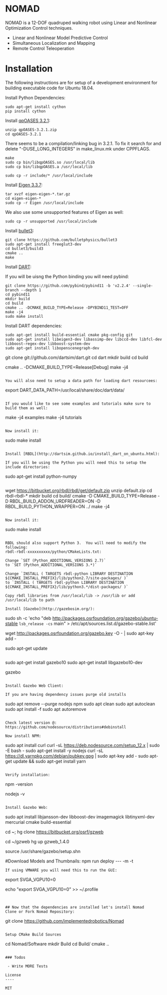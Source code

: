 # NOMAD
NOMAD is a 12-DOF quadruped walking robot using Linear and Nonlinear Optimization Control techniques.

  - Linear and Nonlinear Model Predictive Control
  - Simultaneous Localization and Mapping
  - Remote Control Teleoperation

# Installation

The following instructions are for setup of a development environment for building executable code for Ubuntu 18.04.

Install Python Dependencies:
```
sudo apt-get install cython
pip install cython
```

Install [qpOASES 3.2.1](https://projects.coin-or.org/qpOASES/wiki/QpoasesDownload):
```
unzip qpOASES-3.2.1.zip
cd qpOASES-3.2.1
```
There seems to be a compilation/linking bug in 3.2.1. To fix it search for and  delete "-DUSE_LONG_INTEGERS" in make_linux.mk under CPPFLAGS.
```
make
sudo cp bin/libqpOASES.so /usr/local/lib
sudo cp bin/libqpOASES.a /usr/local/lib

sudo cp -r include/* /usr/local/include
```

Install [Eigen 3.3.7](http://eigen.tuxfamily.org/index.php?title=Main_Page):
```
tar xvzf eigen-eigen-*.tar.gz
cd eigen-eigen-*
sudo cp -r Eigen /usr/local/include
```
 We also use some unsupported features of Eigen as well:
 ```
 sudo cp -r unsupported /usr/local/include
 ```
 
Install [bullet3](https://github.com/bulletphysics/bullet3):
 ```
git clone https://github.com/bulletphysics/bullet3
sudo apt-get install freeglut3-dev
cd bullet3/build3
cmake ..
make 
 ```

Install [DART](http://dartsim.github.io/install_dart_on_ubuntu.html):

If you will be uisng the Python binding you will need pybind:

```
git clone https://github.com/pybind/pybind11 -b 'v2.2.4' --single-branch --depth 1
cd pybind11
mkdir build
cd build
cmake .. -DCMAKE_BUILD_TYPE=Release -DPYBIND11_TEST=OFF
make -j4
sudo make install
```

Install DART dependencies:
```
sudo apt-get install build-essential cmake pkg-config git
sudo apt-get install libeigen3-dev libassimp-dev libccd-dev libfcl-dev libboost-regex-dev libboost-system-dev
sudo apt-get install libopenscenegraph-dev
```
git clone git://github.com/dartsim/dart.git
cd dart
mkdir build
cd build

cmake .. -DCMAKE_BUILD_TYPE=Release[Debug]
make -j4
```

You will also need to setup a data path for loading dart resourcees:

```
export DART_DATA_PATH=/usr/local/share/doc/dart/data/
```

If you would like to see some examples and tutorials make sure to build them as well:

```
make -j4 examples
make -j4 tutorials
```

Now install it:

```
sudo make install
```

Install [RBDL](http://dartsim.github.io/install_dart_on_ubuntu.html):

If you will be using the Python you will need this to setup the include directories:

```
sudo apt-get install python-numpy
```

```
wget https://bitbucket.org/rbdl/rbdl/get/default.zip
unzip default.zip
cd rbdl-rbdl-*
mkdir build
cd build/
cmake -D CMAKE_BUILD_TYPE=Release -D RBDL_BUILD_ADDON_URDFREADER=ON -D RBDL_BUILD_PYTHON_WRAPPER=ON ../
make -j4
```

Now install it:
```
sudo make install
```

RBDL should also support Python 3.  You will need to modify the following:
rbdl-rbdl-xxxxxxxxxx/python/CMakeLists.txt:

Change `SET (Python_ADDITIONAL_VERSIONS 2.7)`
to `SET (Python_ADDITIONAL_VERSIONS 3.*)`

Change `INSTALL ( TARGETS rbdl-python LIBRARY DESTINATION ${CMAKE_INSTALL_PREFIX}/lib/python2.7/site-packages/ )`
to `INSTALL ( TARGETS rbdl-python LIBRARY DESTINATION ${CMAKE_INSTALL_PREFIX}/lib/python3.*/dist-packages/ )`

Copy rbdl libraries from /usr/local/lib -> /usr/lib or add /usr/local/lib to path

Install [Gazebo](http://gazebosim.org/):

```
sudo sh -c 'echo "deb http://packages.osrfoundation.org/gazebo/ubuntu-stable `lsb_release -cs` main" > /etc/apt/sources.list.d/gazebo-stable.list'

wget http://packages.osrfoundation.org/gazebo.key -O - | sudo apt-key add -

sudo apt-get update
```

```
sudo apt-get install gazebo10
sudo apt-get install libgazebo10-dev

gazebo
```

Install Gazebo Web Client:

If you are having dependency issues purge old installs
```
sudo apt remove --purge nodejs npm
sudo apt clean
sudo apt autoclean
sudo apt install -f
sudo apt autoremove
```

Check latest version @:
https://github.com/nodesource/distributions#debinstall

Now install NPM:
```
sudo apt install curl
curl -sL https://deb.nodesource.com/setup_12.x | sudo -E bash -
sudo apt-get install -y nodejs
curl -sL https://dl.yarnpkg.com/debian/pubkey.gpg | sudo apt-key add -
sudo apt-get update && sudo apt-get install yarn
```

Verify installation:
```
npm -version

nodejs -v
```

Install Gazebo Web:
```
sudo apt install libjansson-dev libboost-dev imagemagick libtinyxml-dev mercurial cmake build-essential

cd ~; hg clone https://bitbucket.org/osrf/gzweb

cd ~/gzweb
hg up gzweb_1.4.0

source /usr/share/gazebo/setup.shn

#Download Models and Thumbnails:
npm run deploy --- -m -t
```
If using VMWARE you will need this to run the GUI:
```
export SVGA_VGPU10=0

echo "export SVGA_VGPU10=0" >> ~/.profile
```


## Now that the dependencies are installed let's install Nomad
Clone or Fork Nomad Repository:
```
git clone https://github.com/implementedrobotics/Nomad
```

Setup CMake Build Sources
```
cd Nomad/Software
mkdir Build
cd Build/
cmake ..
```

### Todos

 - Write MORE Tests

License
----

MIT



